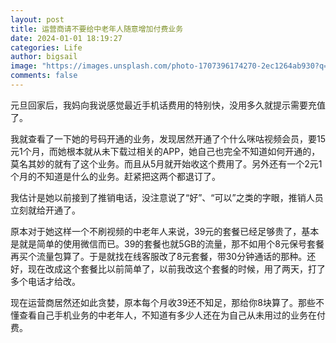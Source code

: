 ```yaml
---
layout: post
title: 运营商请不要给中老年人随意增加付费业务
date: 2024-01-01 18:19:27
categories: Life
author: bigsail
image: "https://images.unsplash.com/photo-1707396174270-2ec1264ab930?q=80&w=2080&auto=format&fit=crop&ixlib=rb-4.0.3&ixid=M3wxMjA3fDB8MHxwaG90by1wYWdlfHx8fGVufDB8fHx8fA%3D%3D"
comments: false
---
```

元旦回家后，我妈向我说感觉最近手机话费用的特别快，没用多久就提示需要充值了。

我就查看了一下她的号码开通的业务，发现居然开通了个什么咪咕视频会员，要15元1个月，而她根本就从未下载过相关的APP，她自己也完全不知道如何开通的，莫名其妙的就有了这个业务。而且从5月就开始收这个费用了。另外还有一个2元1个月的不知道是什么的业务。赶紧把这两个都退订了。

我估计是她以前接到了推销电话，没注意说了“好”、“可以”之类的字眼，推销人员立刻就给开通了。

原本对于她这样一个不刷视频的中老年人来说，39元的套餐已经足够贵了，基本是就是简单的使用微信而已。39的套餐也就5GB的流量，那不如用个8元保号套餐再买个流量包算了。于是就找在线客服改了8元套餐，带30分钟通话的那种。还好，现在改成这个套餐比以前简单了，以前我改这个套餐的时候，用了两天，打了多个电话才给改。

现在运营商居然还如此贪婪，原本每个月收39还不知足，那给你8块算了。那些不懂查看自己手机业务的中老年人，不知道有多少人还在为自己从未用过的业务在付费。